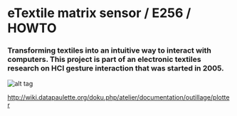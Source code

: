 # eTextile matrix sensor / E256 / HOWTO

### Transforming textiles into an intuitive way to interact with computers. This project is part of an electronic textiles research on HCI gesture interaction that was started in 2005.

![alt tag](https://farm1.staticflickr.com/789/40837526952_12d6bf42cf_z_d.jpg)

http://wiki.datapaulette.org/doku.php/atelier/documentation/outillage/plotter